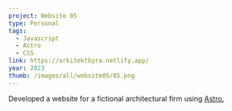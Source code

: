 ```yaml
---
project: Website 05
type: Personal
tags:
  - Javascript
  - Astro
  - CSS
link: https://arkitektbyra.netlify.app/
year: 2023
thumb: /images/all/website05/05.png
---
```


Developed a website for a fictional architectural firm using <a class="link" href="https://astro.build/">Astro.</a>
